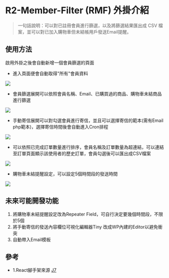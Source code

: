 # R2-Member-Filter (RMF) 外掛介紹

>一句話說明：可以對已註冊會員進行篩選，以及將篩選結果匯出成 CSV 檔案，並可以對已加入購物車但未結帳用戶發送Email提醒。

## 使用方法

啟用外掛之後會自動新增一個會員篩選的頁面
- 進入頁面便會自動取得"所有"會員資料
<img src="https://github.com/s0985514623/R2-Member-Filter/assets/35906564/e6e14185-946e-4011-a683-68ef6d38720c">

- 會員篩選展開可以依照會員名稱、Email、已購買過的商品、購物車未結商品進行篩選
<img src="https://github.com/s0985514623/R2-Member-Filter/assets/35906564/15710e89-892a-406c-a0ec-e660dac18b9e">

- 手動寄信展開可以對勾選會員進行寄信，並且可以選擇寄信的範本(需有Email php範本)，選擇寄信時間後會自動進入Cron排程
<img src="https://github.com/s0985514623/R2-Member-Filter/assets/35906564/27e8da28-e5b2-44b2-9385-c6d1ab5deb6d">

- 可以依照已完成訂單數量進行排序，會員名稱及訂單數量為超連結，可以連結至訂單頁面顯示該使用者的歷史訂單，會員勾選後可以匯出成CSV檔案
<img src="https://github.com/s0985514623/R2-Member-Filter/assets/35906564/567806ab-9783-4e15-893b-8ff49f151eab">

- 購物車未結提醒設定，可以設定5個時間段的發送時間
<img src="https://github.com/s0985514623/R2-Member-Filter/assets/35906564/bf55390f-d21a-470e-bb22-e5e3fc57bbdc">

## 未來可能開發功能
1. 將購物車未結提醒設定改為Repeater Field，可自行決定要幾個時間段，不限於5個
2. 將手動寄信的發送內容欄位可視化編輯器Tiny 改成WP內建的Editor以避免衝突
3. 自動帶入Email模板

## 參考
- 1.React腳手架來源 [J7](https://github.com/j7-dev/boilerplate-react-SPA.wordpress-plugin)